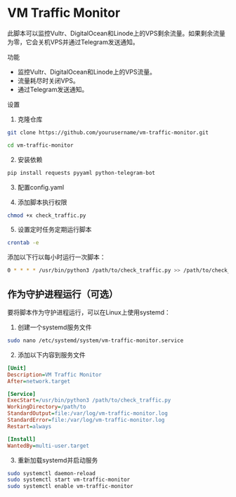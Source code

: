 # VM Traffic Monitor

此脚本可以监控Vultr、DigitalOcean和Linode上的VPS剩余流量。如果剩余流量为零，它会关机VPS并通过Telegram发送通知。

功能

- 监控Vultr、DigitalOcean和Linode上的VPS流量。
- 流量耗尽时关闭VPS。
- 通过Telegram发送通知。

设置

1. 克隆仓库 
```sh
git clone https://github.com/yourusername/vm-traffic-monitor.git

cd vm-traffic-monitor
```

2. 安装依赖 
```sh
pip install requests pyyaml python-telegram-bot
```

3. 配置config.yaml

4. 添加脚本执行权限
```sh
chmod +x check_traffic.py
```

5. 设置定时任务定期运行脚本 
```sh
crontab -e
```
添加以下行以每小时运行一次脚本：
```sh
0 * * * * /usr/bin/python3 /path/to/check_traffic.py >> /path/to/check_traffic.log 2>&1

```

## 作为守护进程运行（可选）

要将脚本作为守护进程运行，可以在Linux上使用systemd：

1. 创建一个systemd服务文件 
```sh
sudo nano /etc/systemd/system/vm-traffic-monitor.service
```

2. 添加以下内容到服务文件 
```ini
[Unit]
Description=VM Traffic Monitor
After=network.target

[Service]
ExecStart=/usr/bin/python3 /path/to/check_traffic.py
WorkingDirectory=/path/to
StandardOutput=file:/var/log/vm-traffic-monitor.log
StandardError=file:/var/log/vm-traffic-monitor.log
Restart=always

[Install]
WantedBy=multi-user.target

```

3. 重新加载systemd并启动服务 
```sh
sudo systemctl daemon-reload
sudo systemctl start vm-traffic-monitor
sudo systemctl enable vm-traffic-monitor
```